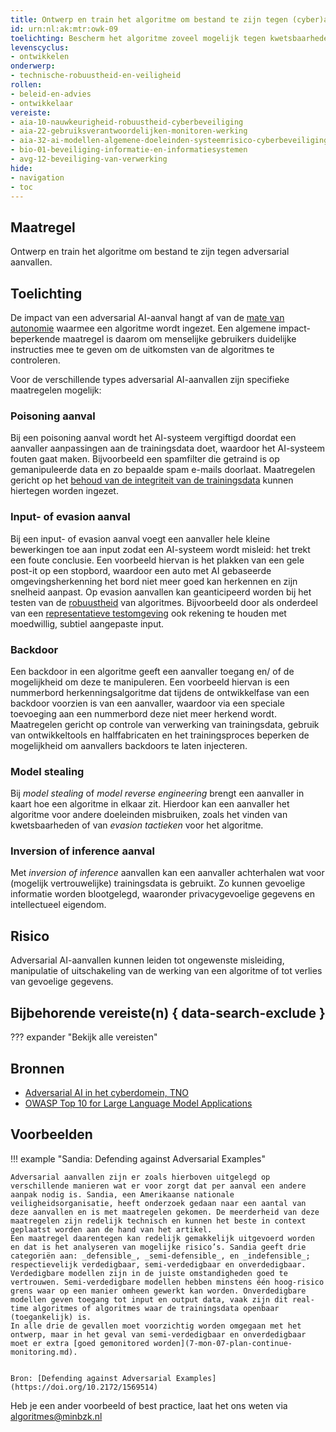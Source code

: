 ```yaml
---
title: Ontwerp en train het algoritme om bestand te zijn tegen (cyber)aanvallen
id: urn:nl:ak:mtr:owk-09
toelichting: Bescherm het algoritme zoveel mogelijk tegen kwetsbaarheden van adversarial AI-aanvallen. 
levenscyclus:
- ontwikkelen
onderwerp:
- technische-robuustheid-en-veiligheid
rollen:
- beleid-en-advies
- ontwikkelaar
vereiste:
- aia-10-nauwkeurigheid-robuustheid-cyberbeveiliging
- aia-22-gebruiksverantwoordelijken-monitoren-werking
- aia-32-ai-modellen-algemene-doeleinden-systeemrisico-cyberbeveiliging
- bio-01-beveiliging-informatie-en-informatiesystemen
- avg-12-beveiliging-van-verwerking
hide:
- navigation
- toc
---
```


<!-- Let op! onderstaande regel met 'tags' niet weghalen! Deze maakt automatisch de knopjes op basis van de metadata  -->
<!-- tags -->

## Maatregel
Ontwerp en train het algoritme om bestand te zijn tegen adversarial aanvallen.

## Toelichting
De impact van een adversarial AI-aanval hangt af van de [mate van autonomie](../ai-verordening.md#ai-systeem) waarmee een algoritme wordt ingezet. 
Een algemene impact-beperkende maatregel is daarom om menselijke gebruikers duidelijke instructies mee te geven om de uitkomsten van de algoritmes te controleren.

Voor de verschillende types adversarial AI-aanvallen zijn specifieke maatregelen mogelijk: 

### Poisoning aanval
Bij een poisoning aanval wordt het AI-systeem vergiftigd doordat een aanvaller aanpassingen aan de trainingsdata doet, waardoor het AI-systeem fouten gaat maken. 
Bijvoorbeeld een spamfilter die getraind is op gemanipuleerde data en zo bepaalde spam e-mails doorlaat. 
Maatregelen gericht op het [behoud van de integriteit van de trainingsdata](3-dat-10-datamanipulatie.md) kunnen hiertegen worden ingezet.

### Input- of evasion aanval
Bij een input- of evasion aanval voegt een aanvaller hele kleine bewerkingen toe aan input zodat een AI-systeem wordt misleid: het trekt een foute conclusie. 
Een voorbeeld hiervan is het plakken van een gele post-it op een stopbord, waardoor een auto met AI gebaseerde omgevingsherkenning het bord niet meer goed kan herkennen en zijn snelheid aanpast. 
Op evasion aanvallen kan geanticipeerd worden bij het testen van de [robuustheid](2-owp-33-technische-interventies-robuustheid.md) van algoritmes. Bijvoorbeeld door als onderdeel van een [representatieve testomgeving](5-ver-04-representatieve-testomgeving.md) ook rekening te houden met moedwillig, subtiel aangepaste input.

### Backdoor
Een backdoor in een algoritme geeft een aanvaller toegang en/ of de mogelijkheid om deze te manipuleren. 
Een voorbeeld hiervan is een nummerbord herkenningsalgoritme dat tijdens de ontwikkelfase van een backdoor voorzien is van een aanvaller, waardoor via een speciale toevoeging aan een nummerbord deze niet meer herkend wordt. 
Maatregelen gericht op controle van verwerking van trainingsdata, gebruik van ontwikkeltools en halffabricaten en het trainingsproces beperken de mogelijkheid om aanvallers backdoors te laten injecteren.

### Model stealing
Bij *model stealing* of *model reverse engineering* brengt een aanvaller in kaart hoe een algoritme in elkaar zit. 
Hierdoor kan een aanvaller het algoritme voor andere doeleinden misbruiken, zoals het vinden van kwetsbaarheden of van *evasion tactieken* voor het algoritme.

### Inversion of inference aanval
Met *inversion of inference* aanvallen kan een aanvaller achterhalen wat voor (mogelijk vertrouwelijke) trainingsdata is gebruikt. 
Zo kunnen gevoelige informatie worden blootgelegd, waaronder privacygevoelige gegevens en intellectueel eigendom.

## Risico
Adversarial AI-aanvallen kunnen leiden tot ongewenste misleiding, manipulatie of uitschakeling van de werking van een algoritme of tot verlies van gevoelige gegevens.

## Bijbehorende vereiste(n) { data-search-exclude }
??? expander "Bekijk alle vereisten"
    <!-- list_vereisten_on_maatregelen_page -->

## Bronnen
- [Adversarial AI in het cyberdomein, TNO](https://www.tno.nl/nl/newsroom/2023/02/technieken-cyberaanvallen-ai/)
- [OWASP Top 10 for Large Language Model Applications](https://owasp.org/www-project-top-10-for-large-language-model-applications/)

## Voorbeelden
<!-- Voeg hier een voorbeeld toe, door er bijvoorbeeld naar te verwijzen -->

!!! example "Sandia: Defending against Adversarial Examples"
    
    Adversarial aanvallen zijn er zoals hierboven uitgelegd op verschillende manieren wat er voor zorgt dat per aanval een andere aanpak nodig is. Sandia, een Amerikaanse nationale veiligheidsorganisatie, heeft onderzoek gedaan naar een aantal van deze aanvallen en is met maatregelen gekomen. De meerderheid van deze maatregelen zijn redelijk technisch en kunnen het beste in context geplaatst worden aan de hand van het artikel.
    Een maatregel daarentegen kan redelijk gemakkelijk uitgevoerd worden en dat is het analyseren van mogelijke risico’s. Sandia geeft drie categoriën aan: _defensible_, _semi-defensible_, en _indefensible_; respectievelijk verdedigbaar, semi-verdedigbaar en onverdedigbaar. Verdedigbare modellen zijn in de juiste omstandigheden goed te vertrouwen. Semi-verdedigbare modellen hebben minstens één hoog-risico grens waar op een manier omheen gewerkt kan worden. Onverdedigbare modellen geven toegang tot input en output data, vaak zijn dit real-time algoritmes of algoritmes waar de trainingsdata openbaar (toegankelijk) is.
    In alle drie de gevallen moet voorzichtig worden omgegaan met het ontwerp, maar in het geval van semi-verdedigbaar en onverdedigbaar moet er extra [goed gemonitored worden](7-mon-07-plan-continue-monitoring.md).
    
    
    Bron: [Defending against Adversarial Examples](https://doi.org/10.2172/1569514)

Heb je een ander voorbeeld of best practice, laat het ons weten via [algoritmes@minbzk.nl](mailto:algoritmes@minbzk.nl)

